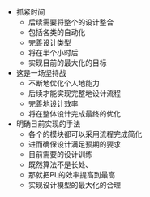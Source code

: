 * 抓紧时间
	* 后续需要将整个的设计整合
	* 包括各类的自动化
	* 完善设计类型
	* 将在半个小时后
	* 实现目前的最大化的目标
* 这是一场坚持战
	* 不断地优化个人地能力
	* 后续才能实现完整地设计流程
	* 完善地设计效率
	* 将在整体设计完成最终的优化
* 明确目前实现的手法
	* 各个的模块都可以采用流程完成简化
	* 进而确保设计满足预期的要求
	* 目前需要的设计训练
	* 既然算法不是长处、
	* 那就把PL的效率提高到最高
	* 实现设计模型的最大化的合理